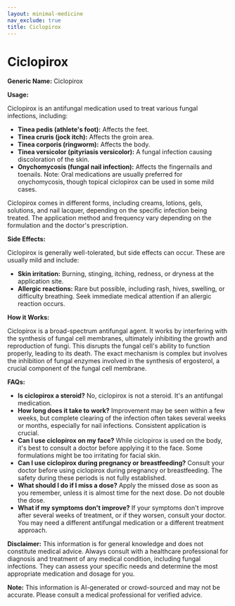 ```yaml
---
layout: minimal-medicine
nav_exclude: true
title: Ciclopirox
---
```


# Ciclopirox

**Generic Name:** Ciclopirox

**Usage:**

Ciclopirox is an antifungal medication used to treat various fungal infections, including:

* **Tinea pedis (athlete's foot):**  Affects the feet.
* **Tinea cruris (jock itch):** Affects the groin area.
* **Tinea corporis (ringworm):** Affects the body.
* **Tinea versicolor (pityriasis versicolor):** A fungal infection causing discoloration of the skin.
* **Onychomycosis (fungal nail infection):** Affects the fingernails and toenails.  Note:  Oral medications are usually preferred for onychomycosis, though topical ciclopirox can be used in some mild cases.

Ciclopirox comes in different forms, including creams, lotions, gels, solutions, and nail lacquer, depending on the specific infection being treated. The application method and frequency vary depending on the formulation and the doctor's prescription.

**Side Effects:**

Ciclopirox is generally well-tolerated, but side effects can occur. These are usually mild and include:

* **Skin irritation:** Burning, stinging, itching, redness, or dryness at the application site.
* **Allergic reactions:**  Rare but possible, including rash, hives, swelling, or difficulty breathing.  Seek immediate medical attention if an allergic reaction occurs.


**How it Works:**

Ciclopirox is a broad-spectrum antifungal agent. It works by interfering with the synthesis of fungal cell membranes, ultimately inhibiting the growth and reproduction of fungi. This disrupts the fungal cell's ability to function properly, leading to its death.  The exact mechanism is complex but involves the inhibition of fungal enzymes involved in the synthesis of ergosterol, a crucial component of the fungal cell membrane.


**FAQs:**

* **Is ciclopirox a steroid?** No, ciclopirox is not a steroid.  It's an antifungal medication.
* **How long does it take to work?**  Improvement may be seen within a few weeks, but complete clearing of the infection often takes several weeks or months, especially for nail infections. Consistent application is crucial.
* **Can I use ciclopirox on my face?** While ciclopirox is used on the body, it's best to consult a doctor before applying it to the face.  Some formulations might be too irritating for facial skin.
* **Can I use ciclopirox during pregnancy or breastfeeding?** Consult your doctor before using ciclopirox during pregnancy or breastfeeding.  The safety during these periods is not fully established.
* **What should I do if I miss a dose?** Apply the missed dose as soon as you remember, unless it is almost time for the next dose.  Do not double the dose.
* **What if my symptoms don't improve?**  If your symptoms don't improve after several weeks of treatment, or if they worsen, consult your doctor.  You may need a different antifungal medication or a different treatment approach.


**Disclaimer:** This information is for general knowledge and does not constitute medical advice.  Always consult with a healthcare professional for diagnosis and treatment of any medical condition, including fungal infections.  They can assess your specific needs and determine the most appropriate medication and dosage for you.


**Note:** This information is AI-generated or crowd-sourced and may not be accurate. Please consult a medical professional for verified advice.